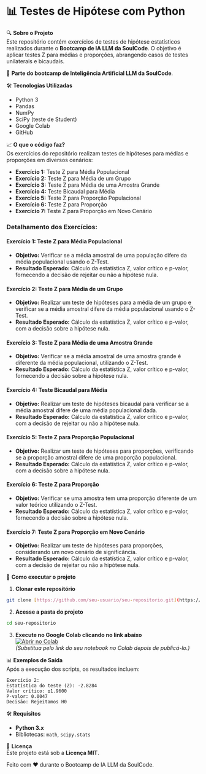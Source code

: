# 📊 Testes de Hipótese com Python

🔍 **Sobre o Projeto**  
Este repositório contém exercícios de testes de hipótese estatísticos realizados durante o **Bootcamp de IA LLM da SoulCode**. O objetivo é aplicar testes Z para médias e proporções, abrangendo casos de testes unilaterais e bicaudais.

📌 **Parte do bootcamp de Inteligência Artificial LLM da SoulCode**.

🛠 **Tecnologias Utilizadas**  
- Python 3  
- Pandas  
- NumPy  
- SciPy (teste de Student)  
- Google Colab  
- GitHub  

📈 **O que o código faz?**  
Os exercícios do repositório realizam testes de hipóteses para médias e proporções em diversos cenários:

- **Exercício 1:** Teste Z para Média Populacional
- **Exercício 2:** Teste Z para Média de um Grupo
- **Exercício 3:** Teste Z para Média de uma Amostra Grande
- **Exercício 4:** Teste Bicaudal para Média
- **Exercício 5:** Teste Z para Proporção Populacional
- **Exercício 6:** Teste Z para Proporção
- **Exercício 7:** Teste Z para Proporção em Novo Cenário

### Detalhamento dos Exercícios:

#### **Exercício 1:** Teste Z para Média Populacional
- **Objetivo:** Verificar se a média amostral de uma população difere da média populacional usando o Z-Test.
- **Resultado Esperado:** Cálculo da estatística Z, valor crítico e p-valor, fornecendo a decisão de rejeitar ou não a hipótese nula.

#### **Exercício 2:** Teste Z para Média de um Grupo
- **Objetivo:** Realizar um teste de hipóteses para a média de um grupo e verificar se a média amostral difere da média populacional usando o Z-Test.
- **Resultado Esperado:** Cálculo da estatística Z, valor crítico e p-valor, com a decisão sobre a hipótese nula.

#### **Exercício 3:** Teste Z para Média de uma Amostra Grande
- **Objetivo:** Verificar se a média amostral de uma amostra grande é diferente da média populacional, utilizando o Z-Test.
- **Resultado Esperado:** Cálculo da estatística Z, valor crítico e p-valor, fornecendo a decisão sobre a hipótese nula.

#### **Exercício 4:** Teste Bicaudal para Média
- **Objetivo:** Realizar um teste de hipóteses bicaudal para verificar se a média amostral difere de uma média populacional dada.
- **Resultado Esperado:** Cálculo da estatística Z, valor crítico e p-valor, com a decisão de rejeitar ou não a hipótese nula.

#### **Exercício 5:** Teste Z para Proporção Populacional
- **Objetivo:** Realizar um teste de hipóteses para proporções, verificando se a proporção amostral difere de uma proporção populacional.
- **Resultado Esperado:** Cálculo da estatística Z, valor crítico e p-valor, com a decisão sobre a hipótese nula.

#### **Exercício 6:** Teste Z para Proporção
- **Objetivo:** Verificar se uma amostra tem uma proporção diferente de um valor teórico utilizando o Z-Test.
- **Resultado Esperado:** Cálculo da estatística Z, valor crítico e p-valor, fornecendo a decisão sobre a hipótese nula.

#### **Exercício 7:** Teste Z para Proporção em Novo Cenário
- **Objetivo:** Realizar um teste de hipóteses para proporções, considerando um novo cenário de significância.
- **Resultado Esperado:** Cálculo da estatística Z, valor crítico e p-valor, com a decisão de rejeitar ou não a hipótese nula.

🚀 **Como executar o projeto**  
1. **Clonar este repositório**  
```bash
git clone [https://github.com/seu-usuario/seu-repositorio.git](https://github.com/crislenenunes/Teste-de-hipoteses)
```
2. **Acesse a pasta do projeto**  
```bash
cd seu-repositorio
```
3. **Execute no Google Colab clicando no link abaixo**  
[![Abrir no Colab](https://colab.research.google.com/assets/colab-badge.svg)](https://colab.research.google.com/)  
*(Substitua pelo link do seu notebook no Colab depois de publicá-lo.)*

📊 **Exemplos de Saída**  
Após a execução dos scripts, os resultados incluem:  
```
Exercício 2:
Estatística do teste (Z): -2.8284
Valor crítico: ±1.9600
P-valor: 0.0047
Decisão: Rejeitamos H0
```

🛠 **Requisitos**  
- **Python 3.x**  
- Bibliotecas: `math`, `scipy.stats`

📜 **Licença**  
Este projeto está sob a **Licença MIT**.

Feito com ❤️ durante o Bootcamp de IA LLM da SoulCode.
